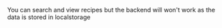 You can search and view recipes but the backend will won't work as the data is stored in localstorage
